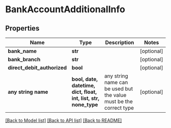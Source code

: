 # BankAccountAdditionalInfo


## Properties
Name | Type | Description | Notes
------------ | ------------- | ------------- | -------------
**bank_name** | **str** |  | [optional] 
**bank_branch** | **str** |  | [optional] 
**direct_debit_authorized** | **bool** |  | [optional] 
**any string name** | **bool, date, datetime, dict, float, int, list, str, none_type** | any string name can be used but the value must be the correct type | [optional]

[[Back to Model list]](../README.md#documentation-for-models) [[Back to API list]](../README.md#documentation-for-api-endpoints) [[Back to README]](../README.md)


